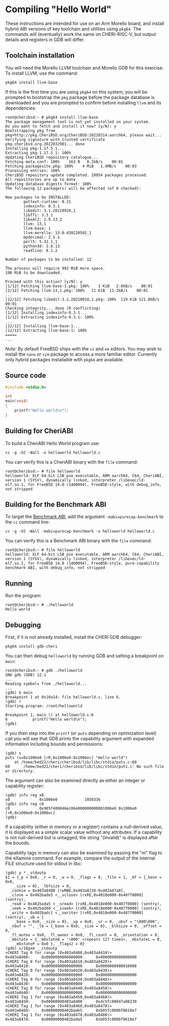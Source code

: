 # Compiling "Hello World"

These instructions are intended for use on an Arm Morello board, and install
hybrid ABI versions of key toolchain and utilities using `pkg64`.
The commands will (eventually) work the same on CHERI-RISC-V, but output
details and registers in GDB will differ.

## Toolchain installation

You will need the Morello LLVM toolchain and Morello GDB for this
exercise. To install LLVM, use the command:

```pkg64 install llvm-base```

If this is the first time you are using `pkg64` on this system, you will
be prompted to bootstrap the `pkg` package before the package database
is downloaded and you are prompted to confirm before installing `llvm`
and its dependencies:

```
root@cheribsd:~ # pkg64 install llvm-base
The package management tool is not yet installed on your system.
Do you want to fetch and install it now? [y/N]: y
Bootstrapping pkg from pkg+http://pkg.CheriBSD.org/CheriBSD:20220314:aarch64, please wait...
Verifying signature with trusted certificate pkg.cheribsd.org.2022032901... done
Installing pkg-1.17.5_1...
Extracting pkg-1.17.5_1: 100%
Updating CheriBSD repository catalogue...
Fetching meta.conf: 100%    163 B   0.2kB/s    00:01
Fetching packagesite.pkg: 100%    4 MiB   1.4MB/s    00:03
Processing entries: 100%
CheriBSD repository update completed. 20954 packages processed.
All repositories are up to date.
Updating database digests format: 100%
The following 12 package(s) will be affected (of 0 checked):

New packages to be INSTALLED:
        gettext-runtime: 0.21
        indexinfo: 0.3.1
        libedit: 3.1.20210910,1
        libffi: 3.3_1
        libxml2: 2.9.13_2
        llvm: 13,1
        llvm-base: 1
        llvm-morello: 13.0.d20220502_1
        mpdecimal: 2.5.1
        perl5: 5.32.1_1
        python38: 3.8.13
        readline: 8.1.2

Number of packages to be installed: 12

The process will require 902 MiB more space.
190 MiB to be downloaded.

Proceed with this action? [y/N]: y
[1/12] Fetching llvm-base-1.pkg: 100%    3 KiB   2.8kB/s    00:01
[2/12] Fetching llvm-13,1.pkg: 100%   11 KiB  11.2kB/s    00:01
...
[12/12] Fetching libedit-3.1.20210910,1.pkg: 100%  119 KiB 121.8kB/s    00:01
Checking integrity... done (0 conflicting)
[1/12] Installing indexinfo-0.3.1...
[1/12] Extracting indexinfo-0.3.1: 100%
...
[12/12] Installing llvm-base-1...
[12/12] Extracting llvm-base-1: 100%
=====
...

```

*Note:* By default FreeBSD ships with the `vi` and `ee` editors. You may
wish to install the `nano` or `vim` package to access a
more familiar editor. Currently only hybrid packages installable with
`pkg64` are available.

## Source code

```C
#include <stdio.h>

int
main(void)
{
	printf("Hello world\n");
}
```

## Building for CheriABI

To build a CheriABI Hello World program use:

```cc -g -O2 -Wall -o helloworld helloworld.c```

You can verify this is a CheriABI binary with the `file` command:

```
root@cheribsd:~ # file helloworld
helloworld: ELF 64-bit LSB pie executable, ARM aarch64, C64, CheriABI, version 1 (SYSV), dynamically linked, interpreter /libexec/ld-elf.so.1, for FreeBSD 14.0 (1400094), FreeBSD-style, with debug_info, not stripped
```

## Building for the Benchmark ABI

To target the [Benchmark ABI](../benchmarking/), add the argument
`-mabi=purecap-benchmark` to the `cc` command line:

```cc -g -O2 -Wall -mabi=purecap-benchmark -o helloworld helloworld.c```

You can verify this is a Benchmark ABI binary with the `file` command:
```
root@cheribsd:~ # file helloworld
helloworld: ELF 64-bit LSB pie executable, ARM aarch64, C64, CheriABI, version 1 (SYSV), dynamically linked, interpreter /libexec/ld-elf.so.1, for FreeBSD 14.0 (1400094), FreeBSD-style, pure-capability benchmark ABI, with debug_info, not stripped
```

## Running

Run the program:

```
root@cheribsd:~ # ./helloworld
Hello world
```

## Debugging

First, if it is not already installed, install the CHERI GDB debugger:

```pkg64 install gdb-cheri```

You can then debug `helloworld` by running GDB and setting a breakpoint
on `main`:

```
root@cheribsd:~ # gdb ./helloworld
GNU gdb (GDB) 12.1
...
Reading symbols from ./helloworld...
...
(gdb) b main
Breakpoint 1 at 0x10a14: file helloworld.c, line 6.
(gdb) r
Starting program: /root/helloworld

Breakpoint 1, main () at helloworld.c:6
6           printf("Hello world\n");
(gdb) 
```

If you then step into the `printf` (or `puts` depending on
optimization level) call you will see that GDB prints the capability
argument with expanded information including bounds and permissions:

```
(gdb) s
puts (s=0x1006e0 [rR,0x1006e0-0x1006ec] "Hello world")
    at /home/bed22/cheri/cheribsd/lib/libc/stdio/puts.c:60
60      /home/bed22/cheri/cheribsd/lib/libc/stdio/puts.c: No such file or directory.
```
The argument can also be examined directly as either an integer or capability register:
```
(gdb) info reg x0
x0             0x1006e0            1050336
(gdb) info reg c0
c0             0x905f400046ec06e000000000001006e0 0x1006e0 [rR,0x1006e0-0x1006ec]
(gdb)
```

If a capability (either in memory or a register) contains a
null-derived value, it is displayed as a simple scalar value without
any attributes.  If a capability is not null-derived but is untagged,
the string "(invalid)" is displayed after the bounds.

Capability tags in memory can also be examined by passing the "m"
flag to the eXamine command.  For example, compare the output of the
internal FILE structure used for stdout in libc:

```
(gdb) p *__stdoutp
$1 = {_p = 0x0, _r = 0, _w = 0, _flags = 8, _file = 1, _bf = {_base = 0x0, 
    _size = 0}, _lbfsize = 0, 
  _cookie = 0x403a8400 [rwRWE,0x403a8230-0x403a87a0], 
  _close = 0x402bade5 <__sclose> [rxRE,0x4018e000-0x407f0000] (sentry), 
  _read = 0x402bada5 <__sread> [rxRE,0x4018e000-0x407f0000] (sentry), 
  _seek = 0x402baddd <__sseek> [rxRE,0x4018e000-0x407f0000] (sentry), 
  _write = 0x402badc1 <__swrite> [rxRE,0x4018e000-0x407f0000] (sentry), _ub = {
    _base = 0x0, _size = 0}, _up = 0x0, _ur = 0, _ubuf = "\000\000", 
  _nbuf = "", _lb = {_base = 0x0, _size = 0}, _blksize = 0, _offset = 0, 
  _fl_mutex = 0x0, _fl_owner = 0x0, _fl_count = 0, _orientation = 0, 
  _mbstate = {__mbstate8 = '\000' <repeats 127 times>, _mbstateL = 0, 
    _mbstateP = 0x0 }, _flags2 = 0}
(gdb) x/16gxm __stdoutp
<CHERI Tag 0 for range [0x403a8400,0x403a8410)>
0x403a8400:     0x0000000000000000      0x0000000000000000
<CHERI Tag 0 for range [0x403a8410,0x403a8420)>
0x403a8410:     0x0000000000000000      0x0000000000010008
<CHERI Tag 0 for range [0x403a8420,0x403a8430)>
0x403a8420:     0x0000000000000000      0x0000000000000000
<CHERI Tag 0 for range [0x403a8430,0x403a8440)>
0x403a8430:     0x0000000000000000      0x0000000000000000
<CHERI Tag 0 for range [0x403a8440,0x403a8450)>
0x403a8440:     0x0000000000000000      0x0000000000000000
<CHERI Tag 1 for range [0x403a8450,0x403a8460)>
0x403a8450:     0x00000000403a8400      0xdc5fc00047a08230
<CHERI Tag 1 for range [0x403a8460,0x403a8470)>
0x403a8460:     0x00000000402bade5      0xb05fc000bf0618e7
<CHERI Tag 1 for range [0x403a8470,0x403a8480)>
0x403a8470:     0x00000000402bada5      0xb05fc000bf0618e7
```
